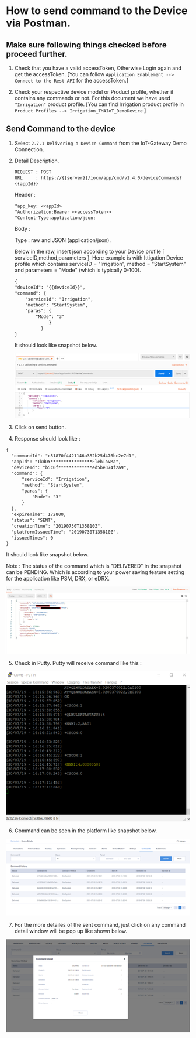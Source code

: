 # How to send command to the Device via Postman.

## Make sure following things checked before proceed further.
1. Check that you have a valid accessToken, Otherwise Login again and get the accessToken. [You can follow `Application Enablement --> Connect to the Rest API` for the accessToken.]
   
2. Check your respective device model or Product profile, whether it contains any commands or not. For this document we have used  `"Irrigation"` product profile. [You can find Irrigation product profile in `Product Profiles --> Irrigation_TMAIoT_DemoDevice` ]

## Send Command to the device 

1. Select `2.7.1 Delivering a Device Command` from the IoT-Gateway Demo Connection.
   
2.  Detail Description.
    
    ````
    REQUEST : POST
    URL     : https://{{server}}/iocm/app/cmd/v1.4.0/deviceCommands?{{appId}}
    ````
    Header : 
    ````
    "app_key: <<appId>
    "Authorization:Bearer <<accessToken>> 
    "Content-Type:application/json;
    ````
    Body : 
    
    Type : raw and JSON (application/json). 

    Below in the raw, insert json according to your Device profile [ serviceID,method,parameters ]. Here example is with Ittigation Device profile which contains serviceID = "Irrigation", method = "StartSystem" and parameters = "Mode" (which is typically 0-100).

    ````
    {
    "deviceId": "{{deviceId}}",
    "command": {
        "serviceId": "Irrigation",
        "method": "StartSystem",
        "paras": {
            "Mode": "3"
                 }
              }
    }
    ````

    It should look like snapshot below.

    ![Command Body](../images/command_body.png)


3. Click on send button.

4. Response should look like :
  
  ```` 
  {
    "commandId": "c51870f4421146a382b25d476bc2e7d1",
    "appId": "TkdDY****************FlehIoVMa",
    "deviceId": "b5c0f*************ed5be374f2a9",
    "command": {
        "serviceId": "Irrigation",
        "method": "StartSystem",
        "paras": {
            "Mode": "3"
        }
    },
    "expireTime": 172800,
    "status": "SENT",
    "creationTime": "20190730T135810Z",
    "platformIssuedTime": "20190730T135810Z",
    "issuedTimes": 0
}
  ````

  It should look like snapshot below.

  Note : The status of the command which is "DELIVERED" in the snapshot can be PENDING. Which is according to your power saving feature setting for the application like PSM, DRX, or eDRX.

  ![Command response](../images/command_response.png) 

5. Check in Putty. Putty will receive command like this :

  ![Putty Command response](../images/putty_command_response.png) 

6. Command can be seen in the platform like snapshot below.
  
  ![Platform command](../images/command_platform.png)

7. For the more detailes of the sent command, just click on any command detail window will be pop up like shown below. 

  ![Platform command detail](../images/command_platform_details.png)